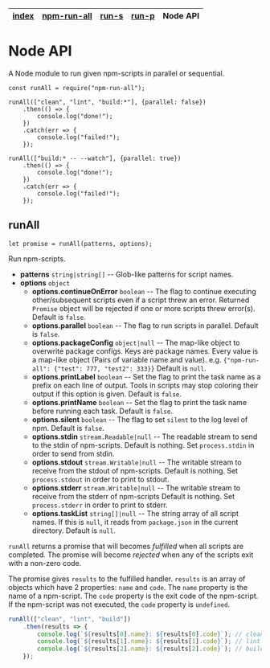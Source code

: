 | [index](../README.md) | [npm-run-all](npm-run-all.md) | [run-s](run-s.md) | [run-p](run-p.md) | Node API |
|-----------------------|-------------------------------|-------------------|-------------------|----------|

# Node API

A Node module to run given npm-scripts in parallel or sequential.

```
const runAll = require("npm-run-all");

runAll(["clean", "lint", "build:*"], {parallel: false})
    .then(() => {
        console.log("done!");
    })
    .catch(err => {
        console.log("failed!");
    });

runAll(["build:* -- --watch"], {parallel: true})
    .then(() => {
        console.log("done!");
    })
    .catch(err => {
        console.log("failed!");
    });
```

## runAll

```
let promise = runAll(patterns, options);
```

Run npm-scripts.

- **patterns** `string|string[]` -- Glob-like patterns for script names.
- **options** `object`
  - **options.continueOnError** `boolean` --
    The flag to continue executing other/subsequent scripts even if a script threw an error.
    Returned `Promise` object will be rejected if one or more scripts threw error(s).
    Default is `false`.
  - **options.parallel** `boolean` --
    The flag to run scripts in parallel.
    Default is `false`.
  - **options.packageConfig** `object|null` --
    The map-like object to overwrite package configs.
    Keys are package names.
    Every value is a map-like object (Pairs of variable name and value).
    e.g. `{"npm-run-all": {"test": 777, "test2": 333}}`
    Default is `null`.
  - **options.printLabel** `boolean` --
    Set the flag to print the task name as a prefix on each line of output.
    Tools in scripts may stop coloring their output if this option is given.
    Default is `false`.
  - **options.printName** `boolean` --
    Set the flag to print the task name before running each task.
    Default is `false`.
  - **options.silent** `boolean` --
    The flag to set `silent` to the log level of npm.
    Default is `false`.
  - **options.stdin** `stream.Readable|null` --
    The readable stream to send to the stdin of npm-scripts.
    Default is nothing.
    Set `process.stdin` in order to send from stdin.
  - **options.stdout** `stream.Writable|null` --
    The writable stream to receive from the stdout of npm-scripts.
    Default is nothing.
    Set `process.stdout` in order to print to stdout.
  - **options.stderr** `stream.Writable|null` --
    The writable stream to receive from the stderr of npm-scripts
    Default is nothing.
    Set `process.stderr` in order to print to stderr.
  - **options.taskList** `string[]|null` --
    The string array of all script names.
    If this is `null`, it reads from `package.json` in the current directory.
    Default is `null`.

`runAll` returns a promise that will becomes *fulfilled* when all scripts are completed.
The promise will become *rejected* when any of the scripts exit with a non-zero code.

The promise gives `results` to the fulfilled handler.
`results` is an array of objects which have 2 properties: `name` and `code`.
The `name` property is the name of a npm-script.
The `code` property is the exit code of the npm-script. If the npm-script was not executed, the `code` property is `undefined`.

```js
runAll(["clean", "lint", "build"])
    .then(results => {
        console.log(`${results[0].name}: ${results[0].code}`); // clean: 0
        console.log(`${results[1].name}: ${results[1].code}`); // lint: 0
        console.log(`${results[2].name}: ${results[2].code}`); // build: 0
    });
```
